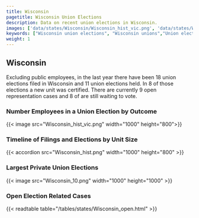 ```yaml
---
title: Wisconsin
pagetitle: Wisconsin Union Elections
description: Data on recent union elections in Wisconsin.
images: ['data/states/Wisconsin/Wisconsin_hist_vic.png', 'data/states/Wisconsin/Wisconsin_hist_size.png', 'data/states/Wisconsin/Wisconsin_10.png']
keywords: ["Wisconsin union elections", "Wisconsin unions","Union elections"]
weight: 1
---
```

##  Wisconsin

Excluding public employees, in the last year there have been 18 union elections filed in Wisconsin and 11 union elections held. In 8 of those elections a new unit was certified. There are currently 9 open representation cases and 8 of are still waiting to vote.

### Number Employees in a Union Election by Outcome
{{< image src="Wisconsin_hist_vic.png" width="1000" height="800">}}

### Timeline of Filings and Elections by Unit Size
{{< accordion src="Wisconsin_hist.png" width="1000" height="800" >}}

### Largest Private Union Elections
{{< image src="Wisconsin_10.png" width="1000" height="1000"  >}}

### Open Election Related Cases
{{< readtable table="/tables/states/Wisconsin_open.html" >}}

